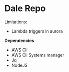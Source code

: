 # Dale Repo

Limitations:

- Lambda triggers in aurora

**Dependencies**

- AWS Cli
- AWS Cli Systems manager
- Jq
- NodeJS
